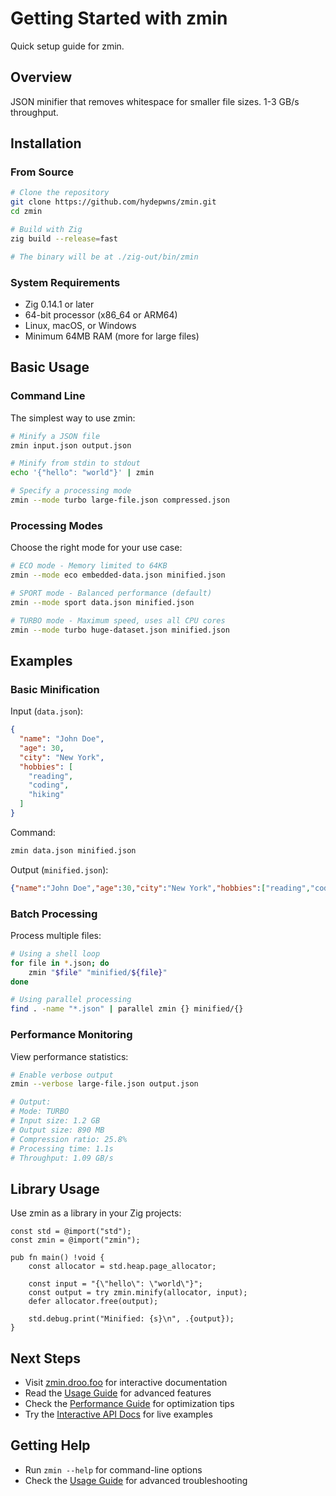 # Getting Started with zmin

Quick setup guide for zmin.

## Overview

JSON minifier that removes whitespace for smaller file sizes. 1-3 GB/s throughput.

## Installation

### From Source

```bash
# Clone the repository
git clone https://github.com/hydepwns/zmin.git
cd zmin

# Build with Zig
zig build --release=fast

# The binary will be at ./zig-out/bin/zmin
```

### System Requirements

- Zig 0.14.1 or later
- 64-bit processor (x86_64 or ARM64)
- Linux, macOS, or Windows
- Minimum 64MB RAM (more for large files)

## Basic Usage

### Command Line

The simplest way to use zmin:

```bash
# Minify a JSON file
zmin input.json output.json

# Minify from stdin to stdout
echo '{"hello": "world"}' | zmin

# Specify a processing mode
zmin --mode turbo large-file.json compressed.json
```

### Processing Modes

Choose the right mode for your use case:

```bash
# ECO mode - Memory limited to 64KB
zmin --mode eco embedded-data.json minified.json

# SPORT mode - Balanced performance (default)
zmin --mode sport data.json minified.json

# TURBO mode - Maximum speed, uses all CPU cores
zmin --mode turbo huge-dataset.json minified.json
```

## Examples

### Basic Minification

Input (`data.json`):

```json
{
  "name": "John Doe",
  "age": 30,
  "city": "New York",
  "hobbies": [
    "reading",
    "coding",
    "hiking"
  ]
}
```

Command:

```bash
zmin data.json minified.json
```

Output (`minified.json`):

```json
{"name":"John Doe","age":30,"city":"New York","hobbies":["reading","coding","hiking"]}
```

### Batch Processing

Process multiple files:

```bash
# Using a shell loop
for file in *.json; do
    zmin "$file" "minified/${file}"
done

# Using parallel processing
find . -name "*.json" | parallel zmin {} minified/{}
```

### Performance Monitoring

View performance statistics:

```bash
# Enable verbose output
zmin --verbose large-file.json output.json

# Output:
# Mode: TURBO
# Input size: 1.2 GB
# Output size: 890 MB
# Compression ratio: 25.8%
# Processing time: 1.1s
# Throughput: 1.09 GB/s
```

## Library Usage

Use zmin as a library in your Zig projects:

```zig
const std = @import("std");
const zmin = @import("zmin");

pub fn main() !void {
    const allocator = std.heap.page_allocator;

    const input = "{\"hello\": \"world\"}";
    const output = try zmin.minify(allocator, input);
    defer allocator.free(output);

    std.debug.print("Minified: {s}\n", .{output});
}
```

## Next Steps

- Visit [zmin.droo.foo](https://zmin.droo.foo) for interactive documentation
- Read the [Usage Guide](https://zmin.droo.foo/usage) for advanced features
- Check the [Performance Guide](https://zmin.droo.foo/performance) for optimization tips
- Try the [Interactive API Docs](https://zmin.droo.foo/api-reference) for live examples

## Getting Help

- Run `zmin --help` for command-line options
- Check the [Usage Guide](usage.md) for advanced troubleshooting
